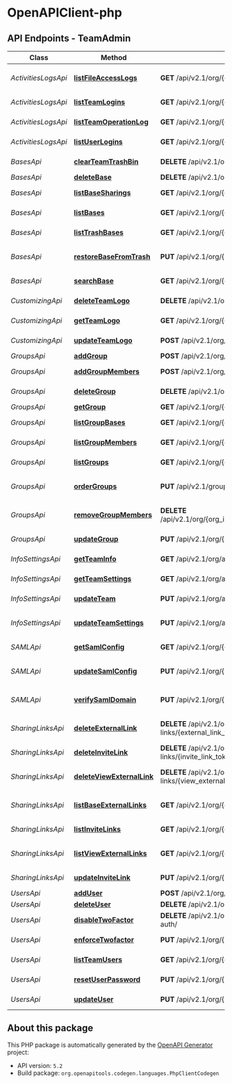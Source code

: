 # OpenAPIClient-php

## API Endpoints - TeamAdmin

Class | Method | HTTP request | Description
------------ | ------------- | ------------- | -------------
*ActivitiesLogsApi* | [**listFileAccessLogs**](docs/TeamAdmin/Api/ActivitiesLogsApi.md#listfileaccesslogs) | **GET** /api/v2.1/org/{org_id}/admin/file-access-logs/ | List File Access Logs
*ActivitiesLogsApi* | [**listTeamLogins**](docs/TeamAdmin/Api/ActivitiesLogsApi.md#listteamlogins) | **GET** /api/v2.1/org/{org_id}/admin/login-logs/ | List Team Logins
*ActivitiesLogsApi* | [**listTeamOperationLog**](docs/TeamAdmin/Api/ActivitiesLogsApi.md#listteamoperationlog) | **GET** /api/v2.1/org/{org_id}/admin/admin-logs/ | List Team Operations
*ActivitiesLogsApi* | [**listUserLogins**](docs/TeamAdmin/Api/ActivitiesLogsApi.md#listuserlogins) | **GET** /api/v2.1/org/{org_id}/admin/login-logs/{user_id} | List User Logins
*BasesApi* | [**clearTeamTrashBin**](docs/TeamAdmin/Api/BasesApi.md#clearteamtrashbin) | **DELETE** /api/v2.1/org/{org_id}/admin/trash-dtables/ | Clear Team Trash Bin
*BasesApi* | [**deleteBase**](docs/TeamAdmin/Api/BasesApi.md#deletebase) | **DELETE** /api/v2.1/org/{org_id}/admin/dtables/{base_id}/ | Delete Base
*BasesApi* | [**listBaseSharings**](docs/TeamAdmin/Api/BasesApi.md#listbasesharings) | **GET** /api/v2.1/org/{org_id}/admin/dtables/{base_uuid}/shares | List Base Sharings
*BasesApi* | [**listBases**](docs/TeamAdmin/Api/BasesApi.md#listbases) | **GET** /api/v2.1/org/{org_id}/admin/dtables/ | List Bases (Team)
*BasesApi* | [**listTrashBases**](docs/TeamAdmin/Api/BasesApi.md#listtrashbases) | **GET** /api/v2.1/org/{org_id}/admin/trash-dtables/ | List Trash Bases
*BasesApi* | [**restoreBaseFromTrash**](docs/TeamAdmin/Api/BasesApi.md#restorebasefromtrash) | **PUT** /api/v2.1/org/{org_id}/admin/trash-dtables/{base_id}/ | Restore Base from Trash
*BasesApi* | [**searchBase**](docs/TeamAdmin/Api/BasesApi.md#searchbase) | **GET** /api/v2.1/org/{org_id}/admin/search-dtables/ | Search Base
*CustomizingApi* | [**deleteTeamLogo**](docs/TeamAdmin/Api/CustomizingApi.md#deleteteamlogo) | **DELETE** /api/v2.1/org/{org_id}/admin/org-logo/ | Delete Team Logo
*CustomizingApi* | [**getTeamLogo**](docs/TeamAdmin/Api/CustomizingApi.md#getteamlogo) | **GET** /api/v2.1/org/{org_id}/admin/org-logo/ | Get Team Logo
*CustomizingApi* | [**updateTeamLogo**](docs/TeamAdmin/Api/CustomizingApi.md#updateteamlogo) | **POST** /api/v2.1/org/{org_id}/admin/org-logo/ | Update Team Logo
*GroupsApi* | [**addGroup**](docs/TeamAdmin/Api/GroupsApi.md#addgroup) | **POST** /api/v2.1/org/{org_id}/admin/groups/ | Add Group
*GroupsApi* | [**addGroupMembers**](docs/TeamAdmin/Api/GroupsApi.md#addgroupmembers) | **POST** /api/v2.1/org/{org_id}/admin/groups/{group_id}/members/ | Add Group Members
*GroupsApi* | [**deleteGroup**](docs/TeamAdmin/Api/GroupsApi.md#deletegroup) | **DELETE** /api/v2.1/org/{org_id}/admin/groups/{group_id}/ | Delete Group
*GroupsApi* | [**getGroup**](docs/TeamAdmin/Api/GroupsApi.md#getgroup) | **GET** /api/v2.1/org/{org_id}/admin/groups/{group_id}/ | Get Group
*GroupsApi* | [**listGroupBases**](docs/TeamAdmin/Api/GroupsApi.md#listgroupbases) | **GET** /api/v2.1/org/{org_id}/admin/groups/{group_id}/dtables/ | List Group Bases
*GroupsApi* | [**listGroupMembers**](docs/TeamAdmin/Api/GroupsApi.md#listgroupmembers) | **GET** /api/v2.1/org/{org_id}/admin/groups/{group_id}/members/ | List Group Members
*GroupsApi* | [**listGroups**](docs/TeamAdmin/Api/GroupsApi.md#listgroups) | **GET** /api/v2.1/org/{org_id}/admin/groups/ | List Groups (Team)
*GroupsApi* | [**orderGroups**](docs/TeamAdmin/Api/GroupsApi.md#ordergroups) | **PUT** /api/v2.1/groups/move-group/ | Re-order Your Groups
*GroupsApi* | [**removeGroupMembers**](docs/TeamAdmin/Api/GroupsApi.md#removegroupmembers) | **DELETE** /api/v2.1/org/{org_id}/admin/groups/{group_id}/members/{user_id}/ | Remove Group Members
*GroupsApi* | [**updateGroup**](docs/TeamAdmin/Api/GroupsApi.md#updategroup) | **PUT** /api/v2.1/org/{org_id}/admin/groups/{group_id}/ | Update Group
*InfoSettingsApi* | [**getTeamInfo**](docs/TeamAdmin/Api/InfoSettingsApi.md#getteaminfo) | **GET** /api/v2.1/org/admin/info/ | Get Team Info
*InfoSettingsApi* | [**getTeamSettings**](docs/TeamAdmin/Api/InfoSettingsApi.md#getteamsettings) | **GET** /api/v2.1/org/admin/settings/ | Get Team Settings
*InfoSettingsApi* | [**updateTeam**](docs/TeamAdmin/Api/InfoSettingsApi.md#updateteam) | **PUT** /api/v2.1/org/admin/info/ | Update Team
*InfoSettingsApi* | [**updateTeamSettings**](docs/TeamAdmin/Api/InfoSettingsApi.md#updateteamsettings) | **PUT** /api/v2.1/org/admin/settings/ | Update Team Settings
*SAMLApi* | [**getSamlConfig**](docs/TeamAdmin/Api/SAMLApi.md#getsamlconfig) | **GET** /api/v2.1/org/{org_id}/admin/saml-config/ | Get SAML Config
*SAMLApi* | [**updateSamlConfig**](docs/TeamAdmin/Api/SAMLApi.md#updatesamlconfig) | **PUT** /api/v2.1/org/{org_id}/admin/saml-config/ | Update SAML Config
*SAMLApi* | [**verifySamlDomain**](docs/TeamAdmin/Api/SAMLApi.md#verifysamldomain) | **PUT** /api/v2.1/org/{org_id}/admin/verify-domain/ | Verify SAML domain
*SharingLinksApi* | [**deleteExternalLink**](docs/TeamAdmin/Api/SharingLinksApi.md#deleteexternallink) | **DELETE** /api/v2.1/org/{org_id}/admin/external-links/{external_link_token}/ | Delete External Link
*SharingLinksApi* | [**deleteInviteLink**](docs/TeamAdmin/Api/SharingLinksApi.md#deleteinvitelink) | **DELETE** /api/v2.1/org/{org_id}/admin/invite-links/{invite_link_token}/ | Delete Invite Link
*SharingLinksApi* | [**deleteViewExternalLink**](docs/TeamAdmin/Api/SharingLinksApi.md#deleteviewexternallink) | **DELETE** /api/v2.1/org/{org_id}/admin/view-external-links/{view_external_link_token}/ | Delete View External Link
*SharingLinksApi* | [**listBaseExternalLinks**](docs/TeamAdmin/Api/SharingLinksApi.md#listbaseexternallinks) | **GET** /api/v2.1/org/{org_id}/admin/external-links/ | List Base External Links
*SharingLinksApi* | [**listInviteLinks**](docs/TeamAdmin/Api/SharingLinksApi.md#listinvitelinks) | **GET** /api/v2.1/org/{org_id}/admin/invite-links/ | List Invite Links
*SharingLinksApi* | [**listViewExternalLinks**](docs/TeamAdmin/Api/SharingLinksApi.md#listviewexternallinks) | **GET** /api/v2.1/org/{org_id}/admin/view-external-links/ | List View External Links
*SharingLinksApi* | [**updateInviteLink**](docs/TeamAdmin/Api/SharingLinksApi.md#updateinvitelink) | **PUT** /api/v2.1/org/{org_id}/admin/invite-links/{invite_link_token}/ | Update Invite Link
*UsersApi* | [**addUser**](docs/TeamAdmin/Api/UsersApi.md#adduser) | **POST** /api/v2.1/org/{org_id}/admin/users/ | Add User
*UsersApi* | [**deleteUser**](docs/TeamAdmin/Api/UsersApi.md#deleteuser) | **DELETE** /api/v2.1/org/{org_id}/admin/users/{user_id}/ | Delete User
*UsersApi* | [**disableTwoFactor**](docs/TeamAdmin/Api/UsersApi.md#disabletwofactor) | **DELETE** /api/v2.1/org/{org_id}/admin/users/{user_id}/two-factor-auth/ | Disable 2FA
*UsersApi* | [**enforceTwofactor**](docs/TeamAdmin/Api/UsersApi.md#enforcetwofactor) | **PUT** /api/v2.1/org/{org_id}/admin/users/{user_id}/two-factor-auth/ | Enforce 2FA
*UsersApi* | [**listTeamUsers**](docs/TeamAdmin/Api/UsersApi.md#listteamusers) | **GET** /api/v2.1/org/{org_id}/admin/users/ | List Users (Team)
*UsersApi* | [**resetUserPassword**](docs/TeamAdmin/Api/UsersApi.md#resetuserpassword) | **PUT** /api/v2.1/org/{org_id}/admin/users/{user_id}/set-password/ | Reset User Password
*UsersApi* | [**updateUser**](docs/TeamAdmin/Api/UsersApi.md#updateuser) | **PUT** /api/v2.1/org/{org_id}/admin/users/{user_id}/ | Update User


## About this package

This PHP package is automatically generated by the [OpenAPI Generator](https://openapi-generator.tech) project:

- API version: `5.2`
- Build package: `org.openapitools.codegen.languages.PhpClientCodegen`